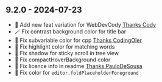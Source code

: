 ## 9.2.0 - 2024-07-23

- 🎉 Add new feat variation for WebDevCody [Thanks Cody](https://github.com/webdevcody)
- 🪄 Fix contrast background color for title bar
- 🐛 Fix subvariable color for cpp [Thanks CodingOIer](https://github.com/BeardedBear/bearded-theme/issues/177)
- 🐛 Fix highlight color for matching words
- 🐛 Fix shadow for sticky scroll in tree view
- 🐛 Fix compactHoverBackground color
- 🐛 Fix licence info in readme [Thanks PauloDeSousa](https://github.com/BeardedBear/bearded-theme/issues/185)
- 🐛 Fix color for `editor.foldPlaceholderForeground`
